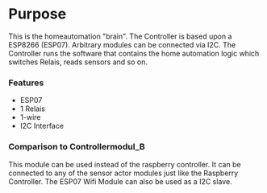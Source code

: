 # Purpose
This is the homeautomation "brain". The Controller is based upon a ESP8266 (ESP07). Arbitrary modules can be connected via I2C.
The Controller runs the software that contains the home automation logic which switches Relais, reads sensors and so on.

### Features
- ESP07
- 1 Relais
- 1-wire
- I2C Interface

### Comparison to Controllermodul_B
This module can be used instead of the raspberry controller. It can be connected to any of the sensor actor modules just like the Raspberry Controller.
The ESP07 Wifi Module can also be used as a I2C slave.
